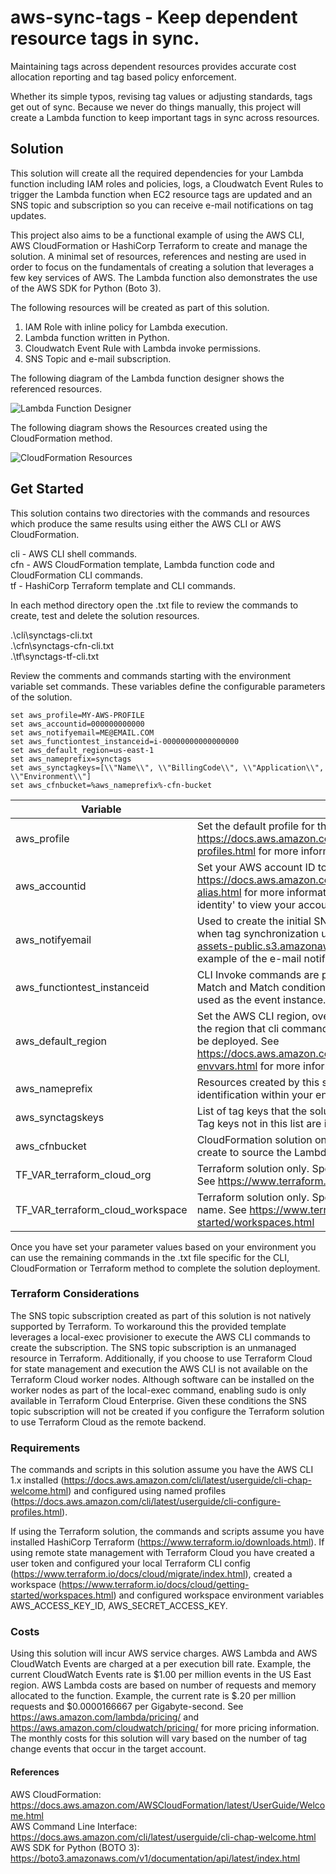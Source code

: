 # aws-sync-tags - Keep dependent resource tags in sync.
Maintaining tags across dependent resources provides accurate cost allocation reporting and tag based policy enforcement.

Whether its simple typos, revising tag values or adjusting standards, tags get out of sync. Because we never do things manually, this project will create a Lambda function to keep important tags in sync across resources. 

## Solution
This solution will create all the required dependencies for your Lambda function including IAM roles and policies, logs, a Cloudwatch Event Rules to trigger the Lambda function when EC2 resource tags are updated and an SNS topic and subscription so you can receive e-mail notifications on tag updates.

This project also aims to be a functional example of using the AWS CLI, AWS CloudFormation or HashiCorp Terraform to create and manage the solution. A minimal set of resources, references and nesting are used in order to focus on the fundamentals of creating a solution that leverages a few key services of AWS. The Lambda function also demonstrates the use of the AWS SDK for Python (Boto 3).

The following resources will be created as part of this solution.

1. IAM Role with inline policy for Lambda execution.
2. Lambda function written in Python.
3. Cloudwatch Event Rule with Lambda invoke permissions.
4. SNS Topic and e-mail subscription.

The following diagram of the Lambda function designer shows the referenced resources.

![Lambda Function Designer](https://lairdnet-assets-public.s3.amazonaws.com/synctags-designer.jpg "Lambda Function Designer")

The following diagram shows the Resources created using the CloudFormation method.

![CloudFormation Resources](https://lairdnet-assets-public.s3.amazonaws.com/synctags-cfn-resources.jpg "CloudFormation Resources")


## Get Started
This solution contains two directories with the commands and resources which produce the same results using either the AWS CLI or AWS CloudFormation.

cli - AWS CLI shell commands.  
cfn - AWS CloudFormation template, Lambda function code and CloudFormation CLI commands.  
tf - HashiCorp Terraform template and CLI commands.  

In each method directory open the .txt file to review the commands to create, test and delete the solution resources.

.\cli\synctags-cli.txt  
.\cfn\synctags-cfn-cli.txt  
.\tf\synctags-tf-cli.txt  

Review the comments and commands starting with the environment variable set commands. These variables define the configurable parameters of the solution.

```
set aws_profile=MY-AWS-PROFILE
set aws_accountid=000000000000
set aws_notifyemail=ME@EMAIL.COM
set aws_functiontest_instanceid=i-00000000000000000
set aws_default_region=us-east-1
set aws_nameprefix=synctags
set aws_synctagkeys=[\\"Name\\", \\"BillingCode\\", \\"Application\\", \\"Environment\\"]
set aws_cfnbucket=%aws_nameprefix%-cfn-bucket
```

| Variable  | Description  | Example |
|---|---|---|
|aws_profile   | Set the default profile for the AWS CLI credentials. See https://docs.aws.amazon.com/cli/latest/userguide/cli-configure-profiles.html for more information.  | set aws_profile=my-default-profile  |
|aws_accountid   | Set your AWS account ID to be used in API calls. See https://docs.aws.amazon.com/IAM/latest/UserGuide/console_account-alias.html for more information. Use the command 'aws sts get-caller-identity' to view your account id using the AWS CLI.   | set aws_account=555500007777  |
|aws_notifyemail   | Used to create the initial SNS topic subscription to receive e-mails when tag synchronization updates are completed. See https://lairdnet-assets-public.s3.amazonaws.com/synctags-topic-email.jpg for an example of the e-mail notification message. | set aws_notifyemail=mytagsgotsynced@mydomain.com  |
|aws_functiontest_instanceid| CLI Invoke commands are provided to test both a synctagskeys No Match and Match condition. The AWS EC2 Instance ID provided here is used as the event instance. | set aws_functiontest_instanceid=i-01234567890abcdef|
|aws_default_region|Set the AWS CLI region, overriding the profile defined region. This is the region that cli commands will default do and where the solution will be deployed. See https://docs.aws.amazon.com/cli/latest/userguide/cli-configure-envvars.html for more information.|set aws_default_region=us-west-2|
|aws_nameprefix|Resources created by this solution will be prefixed with this string for identification within your environment.|set aws_nameprefix=my-sync-tags-solution|
|aws_synctagskeys|List of tag keys that the solution should synchronize on child resources. Tag keys not in this list are ignored.|set aws_synctagkeys=[\"CostCenter\",\"App\"]|
|aws_cfnbucket|CloudFormation solution only. Specifies the name of the S3 bucket to create to source the Lambda function code file.|set aws_cfnbucket=1343234-cfn-bucket|  
|TF_VAR_terraform_cloud_org|Terraform solution only. Specifies the Terraform Cloud oranization ID. See https://www.terraform.io/docs/cloud/index.html|set TF_VAR_terraform_cloud_org=MY-ORG|  
|TF_VAR_terraform_cloud_workspace|Terraform solution only. Specifies the Terraform Cloud workspace name. See https://www.terraform.io/docs/cloud/getting-started/workspaces.html|set TF_VAR_terraform_cloud_workspace=my-workspace|

Once you have set your parameter values based on your environment you can use the remaining commands in the .txt file specific for the CLI, CloudFormation or Terraform method to complete the solution deployment.

### Terraform Considerations
The SNS topic subscription created as part of this solution is not natively supported by Terraform. To workaround this the provided template leverages a local-exec provisioner to execute the AWS CLI commands to create the subscription. The SNS topic subscription is an unmanaged resource in Terraform. Additionally, if you choose to use Terraform Cloud for state management and execution the AWS CLI is not available on the Terraform Cloud worker nodes. Although software can be installed on the worker nodes as part of the local-exec command, enabling sudo is only available in Terraform Cloud Enterprise. Given these conditions the SNS topic subscription will not be created if you configure the Terraform solution to use Terraform Cloud as the remote backend.

### Requirements
The commands and scripts in this solution assume you have the AWS CLI 1.x installed (https://docs.aws.amazon.com/cli/latest/userguide/cli-chap-welcome.html) and configured using named profiles (https://docs.aws.amazon.com/cli/latest/userguide/cli-configure-profiles.html).

If using the Terraform solution, the commands and scripts assume you have installed HashiCorp Terraform (https://www.terraform.io/downloads.html). If using remote state management with Terraform Cloud you have created a user token and configured your local Terraform CLI config (https://www.terraform.io/docs/cloud/migrate/index.html), created a workspace (https://www.terraform.io/docs/cloud/getting-started/workspaces.html) and configured workspace environment variables AWS_ACCESS_KEY_ID, AWS_SECRET_ACCESS_KEY.  

### Costs
Using this solution will incur AWS service charges. AWS Lambda and AWS CloudWatch Events are charged at a per execution bill rate. Example, the current CloudWatch Events rate is $1.00 per million events in the US East region. AWS Lambda costs are based on number of requests and memory allocated to the function. Example, the current rate is $.20 per million requests and $0.0000166667 per Gigabyte-second. See https://aws.amazon.com/lambda/pricing/ and https://aws.amazon.com/cloudwatch/pricing/ for more pricing information. The monthly costs for this solution will vary based on the number of tag change events that occur in the target account.

#### References
AWS CloudFormation: <https://docs.aws.amazon.com/AWSCloudFormation/latest/UserGuide/Welcome.html>  
AWS Command Line Interface: <https://docs.aws.amazon.com/cli/latest/userguide/cli-chap-welcome.html>  
AWS SDK for Python (BOTO 3): <https://boto3.amazonaws.com/v1/documentation/api/latest/index.html><br/>

